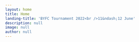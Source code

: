 ```yaml
---
layout: home
title: Home
landing-title: 'BYFC Tournament 2022<br />11&ndash;12 June'
description: null
image: null
author: null
---
```


